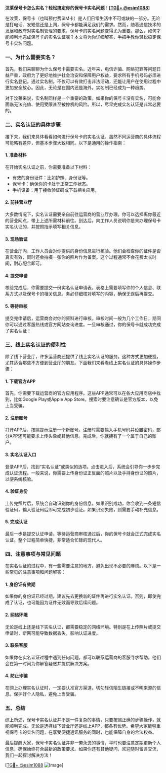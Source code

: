 **汶莱保号卡怎么实名？轻松搞定你的保号卡实名问题！[[TG💪+ @esim1088](https://t.me/s/esim1088)]**

在汶莱，保号卡（也叫预付费SIM卡）是人们日常生活中不可或缺的一部分。无论是打电话、发短信还是上网，保号卡都能满足我们的需求。然而，随着通信技术的发展和政府对实名制管理的要求，保号卡的实名问题变得尤为重要。那么，如何才能顺利地完成保号卡的实名认证呢？本文将为你详细解答，手把手教你轻松搞定保号卡实名问题。

### 一、为什么需要实名？

首先，我们来聊聊为什么保号卡需要实名。近年来，电信诈骗、网络犯罪等问题日益严重，政府为了更好地维护社会治安和保障用户权益，要求所有手机号码必须进行实名登记。通过实名制，不仅可以有效打击非法活动，还能让用户在使用过程中更加安全放心。因此，无论是在国内还是海外，实名制已经成为一种趋势。

对于汶莱来说，实名制同样是一个重要的政策。如果你的保号卡没有实名，可能会面临无法充值、使用受限甚至被停机的风险。所以，尽早完成实名认证是非常必要的。

### 二、实名认证的具体步骤

接下来，我们来具体看看如何进行保号卡的实名认证。虽然不同运营商的具体流程可能略有差异，但基本步骤大致相同。以下是通用的操作指南：

#### 1. 准备材料

在开始实名认证之前，你需要准备以下材料：
- 有效的身份证件：比如护照、身份证等。
- 保号卡：确保你的卡处于正常工作状态。
- 手机设备：用于接收验证码或下载相关应用。

#### 2. 前往营业厅

大多数情况下，实名认证需要亲自前往运营商的营业厅办理。你可以选择离你最近的营业网点，带上上述所需材料前往。到达后，向工作人员说明你是来办理保号卡实名认证的，并按照指示填写相关信息。

#### 3. 现场验证

在营业厅内，工作人员会对你提供的身份信息进行核验。他们会检查你的证件是否真实有效，同时还会拍摄一张你的照片作为备案。这个过程通常不会花费太长时间，耐心配合即可。

#### 4. 提交申请

核验完成后，你需要提交一份实名认证申请表。表格上需要填写你的个人信息、联系方式以及保号卡的相关信息。务必仔细核对填写的内容，确保无误后再提交。

#### 5. 等待审核

提交完申请后，运营商会对你的资料进行审核。审核时间一般为几个工作日，期间你可以通过客服热线或官方网站查询进度。一旦审核通过，你的保号卡就成功完成了实名认证！

### 三、线上实名认证的便利性

除了线下营业厅，许多运营商还提供了线上实名认证的服务。这种方式更加便捷，尤其适合那些不方便到营业厅的朋友。下面我们来看看线上实名认证的具体操作步骤：

#### 1. 下载官方APP

首先，你需要下载运营商的官方应用程序。这些APP通常可以在各大应用商店中找到，比如Google Play或Apple App Store。搜索时要注意确认是官方版本，以免上当受骗。

#### 2. 注册账号

打开APP后，按照提示注册一个新账号。注册时需要输入手机号码并设置密码，部分APP还可能要求上传头像或其他信息。完成后，你就拥有了一个属于自己的账户。

#### 3. 实名认证入口

登录APP后，找到“实名认证”或类似的选项。点击进入后，系统会引导你一步步完成认证流程。一般来说，你需要上传身份证正反面的照片以及手持身份证的照片，以便系统核验。

#### 4. 验证身份

上传完照片后，系统会自动识别你的身份信息。如果识别成功，你会收到一条短信验证码，输入验证码后即可完成初步验证。如果识别失败，则需要手动补充信息。

#### 5. 完成认证

最后一步是提交认证申请。等待运营商审核通过后，你的保号卡就会正式完成实名认证。整个过程简单快捷，非常适合忙碌的现代人。

### 四、注意事项与常见问题

在实名认证的过程中，有一些需要注意的地方，避免出现不必要的麻烦。以下是一些常见的注意事项和问题解答：

#### 1. 身份证有效期

如果你的身份证已经过期，建议先去更换新的证件再进行实名认证。否则，即使完成了认证，也可能因为证件无效而导致后续问题。

#### 2. 网络环境

无论是线上还是线下实名认证，都需要稳定的网络环境。特别是在上传照片或提交申请时，断网可能导致数据丢失，影响认证进度。

#### 3. 联系客服

如果你在实名认证过程中遇到任何问题，都可以联系运营商的客服寻求帮助。他们会在第一时间为你解答疑惑并提供解决方案。

#### 4. 防止诈骗

在网上办理实名认证时，一定要认准官方渠道，切勿轻信陌生链接或不明来源的信息。保护好个人隐私，避免上当受骗。

### 五、总结

综上所述，保号卡实名认证并不是一件复杂的事情，只要按照正确的步骤操作，就能顺利完成。无论是选择线下营业厅还是线上APP，都各有优势。希望大家能够重视保号卡的实名问题，在享受便捷通讯服务的同时，也能保障自身的合法权益。

最后提醒大家，保号卡实名认证并非一劳永逸的事情，平时也要注意定期更新个人信息，确保始终符合最新的政策要求。如果你还有其他疑问，欢迎随时留言交流，我们一起探讨解决方法！

[[TG💪+ @esim1088](https://t.me/s/esim1088) ![Image](https://i.postimg.cc/4NQfJmqS/Snipaste-2025-05-13-00-14-12.png)]